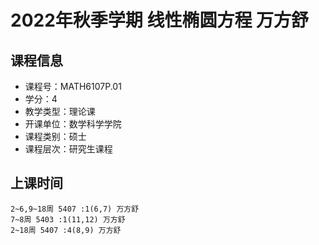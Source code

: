 # 2022年秋季学期 线性椭圆方程 万方舒






## 课程信息

- 课程号：MATH6107P.01
- 学分：4
- 教学类型：理论课
- 开课单位：数学科学学院
- 课程类别：硕士
- 课程层次：研究生课程

## 上课时间

```
2~6,9~18周 5407 :1(6,7) 万方舒
7~8周 5403 :1(11,12) 万方舒
2~18周 5407 :4(8,9) 万方舒
```

